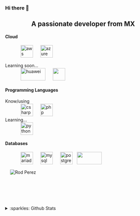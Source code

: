 ### Hi there 👋

<!--
**Azpel13/Azpel13** is a ✨ _special_ ✨ repository because its `README.md` (this file) appears on your GitHub profile.

Here are some ideas to get you started:

- 🔭 I’m currently working on ...
- 🌱 I’m currently learning ...
- 👯 I’m looking to collaborate on ...
- 🤔 I’m looking for help with ...
- 💬 Ask me about ...
- 📫 How to reach me: ...
- 😄 Pronouns: ...
- ⚡ Fun fact: ...
-->


<h2 align="center">A passionate developer from MX</h2>
<div>
  <h4>Cloud</h4>
 <dl>
  <dt>
   <dd><p align="left">
    <img src="https://devicons.github.io/devicon/devicon.git/icons/amazonwebservices/amazonwebservices-original-wordmark.svg" alt="aws" width="40" height="40" hspace="10"/>
       <img src="https://www.vectorlogo.zone/logos/microsoft_azure/microsoft_azure-icon.svg" alt="azure" width="40" height="40" hspace="10"/>
  </dd>
  <dt>Learning soon...</dt>
  <dd>
   <img src="https://www.vectorlogo.zone/logos/huawei/huawei-ar21.svg" alt="huawei" width="80" height="40" hspace="10"/>
  <img src="https://www.vectorlogo.zone/logos/google_cloud/google_cloud-icon.svg" width="40" height="40" hspace="10"/>
  </dd>
  </dt>
 </dl>
</div>

<div>
  <h4> Programming Languages</h4>
  <dl>
    <dt>Know/using</dt>
      <dd><img src="https://devicons.github.io/devicon/devicon.git/icons/csharp/csharp-original.svg" alt="csharp" width="40" height="40" hspace="10" /> 
      <img src="https://devicons.github.io/devicon/devicon.git/icons/php/php-original.svg" alt="php" width="40" height="40"hspace="10" />
      </dd>
    <dt>Learning...</dt>
      <dd><img src="https://devicons.github.io/devicon/devicon.git/icons/python/python-original.svg" alt="python" width="40" height="40" hspace="10"/></dd>
  </dl>
  
</div>
<div>
  <h4>Databases</h4>
 <dl>
  <dd>
    <img src="https://www.vectorlogo.zone/logos/mariadb/mariadb-icon.svg" alt="mariadb" width="40" height="40" hspace="10"/>
    <img src="https://devicons.github.io/devicon/devicon.git/icons/mysql/mysql-original-wordmark.svg" alt="mysql" width="40" height="40" hspace="10"/>
    <img src="https://devicons.github.io/devicon/devicon.git/icons/postgresql/postgresql-original-wordmark.svg" alt="postgresql" width="40" height="40" hspace="10"/>
    <img src="https://cdn.worldvectorlogo.com/logos/microsoft-sql-server.svg" width="80" height="40" />
  </dd>
 </dl>
</div>

<div>
    <img align="left" src="https://github-readme-stats.vercel.app/api/top-langs/?username=jRodPerez13&layout=compact" alt="Rod Perez" hspace="16" />
  
</div>
<div>
  <p>
  <br><br><br><br><br><br>
  <div>
      <details>
      <summary>:sparkles: Github Stats</summary>
      <img src="https://github-readme-stats.vercel.app/api?username=jRodPerez13&show_icons=true" alt="Rod Perez"/>
    </details>
  </div>
  </p>
</div>

